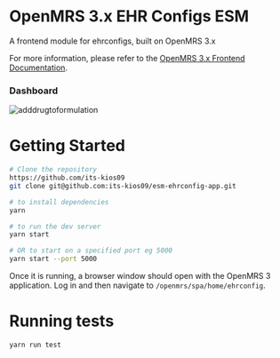 # OpenMRS 3.x EHR Configs ESM

A frontend module for ehrconfigs, built on OpenMRS 3.x

For more information, please refer to the
[OpenMRS 3.x Frontend Documentation](https://o3-docs.openmrs.org/).

### Dashboard

![adddrugtoformulation](https://github.com/its-kios09/esm-ehrconfig-app/assets/67967749/3be7502c-8e2d-4f59-abe1-8d708e27b379)

# Getting Started


```sh
# Clone the repository
https://github.com/its-kios09
git clone git@github.com:its-kios09/esm-ehrconfig-app.git

# to install dependencies
yarn

# to run the dev server
yarn start

# OR to start on a specified port eg 5000
yarn start --port 5000
```

Once it is running, a browser window
should open with the OpenMRS 3 application. Log in and then navigate to
`/openmrs/spa/home/ehrconfig`.

# Running tests
```
yarn run test
```
